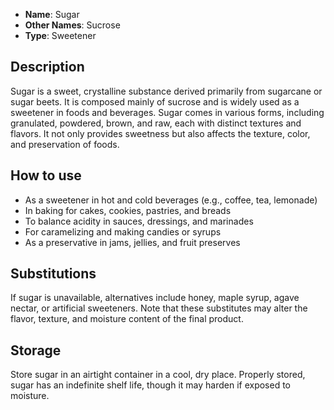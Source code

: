 - **Name**: Sugar
- **Other Names**: Sucrose
- **Type**: Sweetener

## Description

Sugar is a sweet, crystalline substance derived primarily from sugarcane or sugar beets. It is composed mainly of sucrose and is widely used as a sweetener in foods and beverages. Sugar comes in various forms, including granulated, powdered, brown, and raw, each with distinct textures and flavors. It not only provides sweetness but also affects the texture, color, and preservation of foods.

## How to use

- As a sweetener in hot and cold beverages (e.g., coffee, tea, lemonade)
- In baking for cakes, cookies, pastries, and breads
- To balance acidity in sauces, dressings, and marinades
- For caramelizing and making candies or syrups
- As a preservative in jams, jellies, and fruit preserves

## Substitutions

If sugar is unavailable, alternatives include honey, maple syrup, agave nectar, or artificial sweeteners. Note that these substitutes may alter the flavor, texture, and moisture content of the final product.

## Storage

Store sugar in an airtight container in a cool, dry place. Properly stored, sugar has an indefinite shelf life, though it may harden if exposed to moisture.
